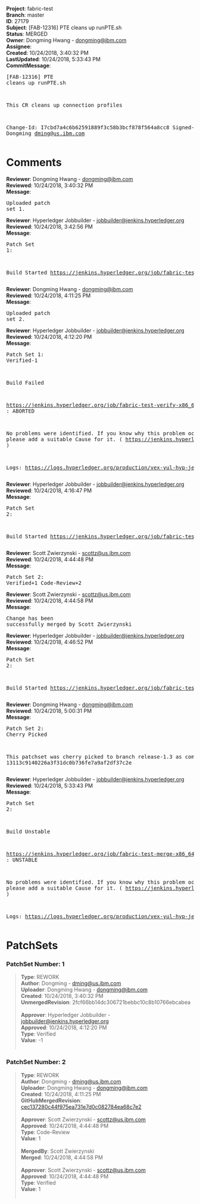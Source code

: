 <strong>Project</strong>: fabric-test<br><strong>Branch</strong>: master<br><strong>ID</strong>: 27179<br><strong>Subject</strong>: [FAB-12316] PTE cleans up runPTE.sh<br><strong>Status</strong>: MERGED<br><strong>Owner</strong>: Dongming Hwang - dongming@ibm.com<br><strong>Assignee</strong>:<br><strong>Created</strong>: 10/24/2018, 3:40:32 PM<br><strong>LastUpdated</strong>: 10/24/2018, 5:33:43 PM<br><strong>CommitMessage</strong>:<br><pre>[FAB-12316] PTE cleans up runPTE.sh

This CR cleans up connection profiles

Change-Id: I7cbd7a4c6b62591889f3c58b3bcf878f564a8cc8
Signed-off-by: Dongming <dming@us.ibm.com>
</pre><h1>Comments</h1><strong>Reviewer</strong>: Dongming Hwang - dongming@ibm.com<br><strong>Reviewed</strong>: 10/24/2018, 3:40:32 PM<br><strong>Message</strong>: <pre>Uploaded patch set 1.</pre><strong>Reviewer</strong>: Hyperledger Jobbuilder - jobbuilder@jenkins.hyperledger.org<br><strong>Reviewed</strong>: 10/24/2018, 3:42:56 PM<br><strong>Message</strong>: <pre>Patch Set 1:

Build Started https://jenkins.hyperledger.org/job/fabric-test-verify-x86_64/2169/</pre><strong>Reviewer</strong>: Dongming Hwang - dongming@ibm.com<br><strong>Reviewed</strong>: 10/24/2018, 4:11:25 PM<br><strong>Message</strong>: <pre>Uploaded patch set 2.</pre><strong>Reviewer</strong>: Hyperledger Jobbuilder - jobbuilder@jenkins.hyperledger.org<br><strong>Reviewed</strong>: 10/24/2018, 4:12:20 PM<br><strong>Message</strong>: <pre>Patch Set 1: Verified-1

Build Failed 

https://jenkins.hyperledger.org/job/fabric-test-verify-x86_64/2169/ : ABORTED

No problems were identified. If you know why this problem occurred, please add a suitable Cause for it. ( https://jenkins.hyperledger.org/job/fabric-test-verify-x86_64/2169/ )

Logs: https://logs.hyperledger.org/production/vex-yul-hyp-jenkins-3/fabric-test-verify-x86_64/2169</pre><strong>Reviewer</strong>: Hyperledger Jobbuilder - jobbuilder@jenkins.hyperledger.org<br><strong>Reviewed</strong>: 10/24/2018, 4:16:47 PM<br><strong>Message</strong>: <pre>Patch Set 2:

Build Started https://jenkins.hyperledger.org/job/fabric-test-verify-x86_64/2170/</pre><strong>Reviewer</strong>: Scott Zwierzynski - scottz@us.ibm.com<br><strong>Reviewed</strong>: 10/24/2018, 4:44:48 PM<br><strong>Message</strong>: <pre>Patch Set 2: Verified+1 Code-Review+2</pre><strong>Reviewer</strong>: Scott Zwierzynski - scottz@us.ibm.com<br><strong>Reviewed</strong>: 10/24/2018, 4:44:58 PM<br><strong>Message</strong>: <pre>Change has been successfully merged by Scott Zwierzynski</pre><strong>Reviewer</strong>: Hyperledger Jobbuilder - jobbuilder@jenkins.hyperledger.org<br><strong>Reviewed</strong>: 10/24/2018, 4:46:52 PM<br><strong>Message</strong>: <pre>Patch Set 2:

Build Started https://jenkins.hyperledger.org/job/fabric-test-merge-x86_64/506/</pre><strong>Reviewer</strong>: Dongming Hwang - dongming@ibm.com<br><strong>Reviewed</strong>: 10/24/2018, 5:00:31 PM<br><strong>Message</strong>: <pre>Patch Set 2: Cherry Picked

This patchset was cherry picked to branch release-1.3 as commit 13113c9140226a3f31dc0b736fe7a9af2df37c2e</pre><strong>Reviewer</strong>: Hyperledger Jobbuilder - jobbuilder@jenkins.hyperledger.org<br><strong>Reviewed</strong>: 10/24/2018, 5:33:43 PM<br><strong>Message</strong>: <pre>Patch Set 2:

Build Unstable 

https://jenkins.hyperledger.org/job/fabric-test-merge-x86_64/506/ : UNSTABLE

No problems were identified. If you know why this problem occurred, please add a suitable Cause for it. ( https://jenkins.hyperledger.org/job/fabric-test-merge-x86_64/506/ )

Logs: https://logs.hyperledger.org/production/vex-yul-hyp-jenkins-3/fabric-test-merge-x86_64/506</pre><h1>PatchSets</h1><h3>PatchSet Number: 1</h3><blockquote><strong>Type</strong>: REWORK<br><strong>Author</strong>: Dongming - dming@us.ibm.com<br><strong>Uploader</strong>: Dongming Hwang - dongming@ibm.com<br><strong>Created</strong>: 10/24/2018, 3:40:32 PM<br><strong>UnmergedRevision</strong>: 2fcf66bb14dc306721bebbc10c8b10766ebcabea<br><br><strong>Approver</strong>: Hyperledger Jobbuilder - jobbuilder@jenkins.hyperledger.org<br><strong>Approved</strong>: 10/24/2018, 4:12:20 PM<br><strong>Type</strong>: Verified<br><strong>Value</strong>: -1<br><br></blockquote><h3>PatchSet Number: 2</h3><blockquote><strong>Type</strong>: REWORK<br><strong>Author</strong>: Dongming - dming@us.ibm.com<br><strong>Uploader</strong>: Dongming Hwang - dongming@ibm.com<br><strong>Created</strong>: 10/24/2018, 4:11:25 PM<br><strong>GitHubMergedRevision</strong>: [cec137280c44f975ea731e7d0c082784ea68c7e2](https://github.com/hyperledger/fabric-test/commit/cec137280c44f975ea731e7d0c082784ea68c7e2)<br><br><strong>Approver</strong>: Scott Zwierzynski - scottz@us.ibm.com<br><strong>Approved</strong>: 10/24/2018, 4:44:48 PM<br><strong>Type</strong>: Code-Review<br><strong>Value</strong>: 1<br><br><strong>MergedBy</strong>: Scott Zwierzynski<br><strong>Merged</strong>: 10/24/2018, 4:44:58 PM<br><br><strong>Approver</strong>: Scott Zwierzynski - scottz@us.ibm.com<br><strong>Approved</strong>: 10/24/2018, 4:44:48 PM<br><strong>Type</strong>: Verified<br><strong>Value</strong>: 1<br><br></blockquote>